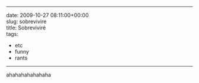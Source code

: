 
---
date: 2009-10-27 08:11:00+00:00  
slug: sobrevivire  
title: Sobreviviré  
tags:  
- etc  
- funny  
- rants  

---
  
  
  
ahahahahahahaha  
